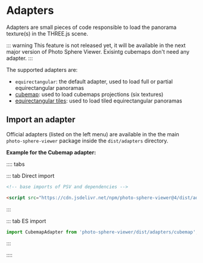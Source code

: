 # Adapters

Adapters are small pieces of code responsible to load the panorama texture(s) in the THREE.js scene.

::: warning
This feature is not released yet, it will be available in the next major version of Photo Sphere Viewer. Exisintg cubemaps don't need any adapter.
:::

The supported adapters are:
- `equirectangular`: the default adapter, used to load full or partial equirectangular panoramas
- [cubemap](cubemap.md): used to load cubemaps projections (six textures)
- [equirectangular tiles](tiles.md): used to load tiled equirectangular panoramas

## Import an adapter

Official adapters (listed on the left menu) are available in the the main `photo-sphere-viewer` package inside the `dist/adapters` directory.

**Example for the Cubemap adapter:**

:::: tabs

::: tab Direct import
```html
<!-- base imports of PSV and dependencies -->

<script src="https://cdn.jsdelivr.net/npm/photo-sphere-viewer@4/dist/adapters/cubemap.min.js"></script>
```
:::

::: tab ES import
```js
import CubemapAdapter from 'photo-sphere-viewer/dist/adapters/cubemap';
```
:::

::::
